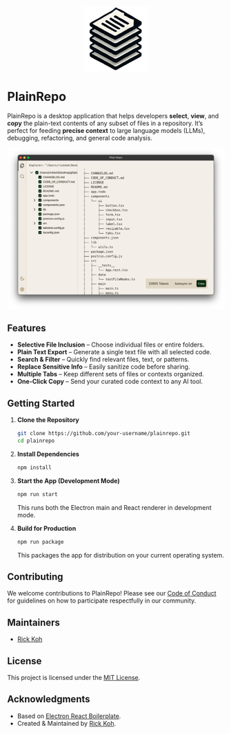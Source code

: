 <p align="center">
  <img src="assets/icon.png" alt="PlainRepo Logo" width="150"/>
</p>

# PlainRepo

PlainRepo is a desktop application that helps developers **select**, **view**, and **copy** the plain-text contents of any subset of files in a repository. It’s perfect for feeding **precise context** to large language models (LLMs), debugging, refactoring, and general code analysis.

<p align="center">
  <img src="assets/appscreenshot.png" alt="PlainRepo Logo"/>
</p>

## Features

- **Selective File Inclusion** – Choose individual files or entire folders.
- **Plain Text Export** – Generate a single text file with all selected code.
- **Search & Filter** – Quickly find relevant files, text, or patterns.
- **Replace Sensitive Info** – Easily sanitize code before sharing.
- **Multiple Tabs** – Keep different sets of files or contexts organized.
- **One-Click Copy** – Send your curated code context to any AI tool.

## Getting Started

1. **Clone the Repository**

   ```bash
   git clone https://github.com/your-username/plainrepo.git
   cd plainrepo
   ```

2. **Install Dependencies**

   ```bash
   npm install
   ```

3. **Start the App (Development Mode)**

   ```bash
   npm run start
   ```

   This runs both the Electron main and React renderer in development mode.

4. **Build for Production**
   ```bash
   npm run package
   ```
   This packages the app for distribution on your current operating system.

## Contributing

We welcome contributions to PlainRepo! Please see our [Code of Conduct](./CODE_OF_CONDUCT.md) for guidelines on how to participate respectfully in our community.

## Maintainers

- [Rick Koh](https://github.com/rickkoh)

## License

This project is licensed under the [MIT License](./LICENSE).

## Acknowledgments

- Based on [Electron React Boilerplate](https://github.com/electron-react-boilerplate/electron-react-boilerplate).
- Created & Maintained by [Rick Koh](mailto:rick.kohjiaxuan@gmail.com).
